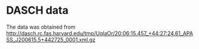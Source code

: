 # DASCH data

The data was obtained from
http://dasch.rc.fas.harvard.edu/tmp/UqlaOr/20:06:15.457_+44:27:24.61_APASS_J200615.5+442725_0001.xml.gz
